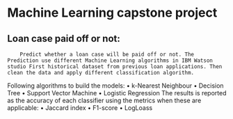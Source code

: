 # Machine Learning capstone project
## Loan case paid off or not:
        Predict whether a loan case will be paid off or not. The Prediction use different Machine Learning algorithms in IBM Watson studio First historical dataset from previous loan applications. Then clean the data and apply different classification algorithm.
Following algorithms to build the models:
        •	k-Nearest Neighbour
        •	Decision Tree
        •	Support Vector Machine
        •	Logistic Regression
The results is reported as the accuracy of each classifier using the metrics when these are applicable:
        • Jaccard index
        • F1-score
        • LogLoass
